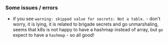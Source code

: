 ### Some issues / errors
* if you see `warning: skipped value for secrets: Not a table.` - don't worry, it is lying, it is related to brigade secrets and go unmarshaling, seems that k8s is not happy to have a hashmap instead of array, but `go` expect to have a `hashmap` - so all good!